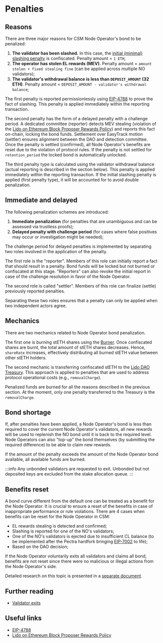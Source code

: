 # Penalties

## Reasons
There are three major reasons for CSM Node Operator's bond to be penalized:
1. **The validator has been slashed.** In this case, the [initial (minimal) slashing penalty](https://github.com/ethereum/consensus-specs/blob/dev/specs/altair/beacon-chain.md#modified-slash_validator) is confiscated. Penalty amount = `1 ETH`;
2. **The operator has stolen EL rewards (MEV).** Penalty amount = `amount stolen + fixed stealing fine` (can be applied across multiple NO validators);
3. **The validator's withdrawal balance is less than `DEPOSIT_AMOUNT` (32 ETH)**. Penalty amount = `DEPOSIT_AMOUNT - validator's withdrawal balance`;

The first penalty is reported permissionlessly using [EIP-4788](https://eips.ethereum.org/EIPS/eip-4788) to prove the fact of slashing. This penalty is applied immediately within the reporting transaction.

The second penalty has the form of a delayed penalty with a challenge period. A dedicated committee (reporter) detects MEV stealing (violation of the [Lido on Ethereum Block Proposer Rewards Policy](https://snapshot.org/#/lido-snapshot.eth/proposal/0x7ac2431dc0eddcad4a02ba220a19f451ab6b064a0eaef961ed386dc573722a7f)) and reports this fact on-chain, locking the bond funds. Settlement over EasyTrack motion (settler) ensures alignment between the DAO and detection committee. Once the penalty is settled (confirmed), all Node Operator's benefits are reset due to the violation of protocol rules. If the penalty is not settled for `retention_period` the locked bond is automatically unlocked.

The third penalty type is calculated using the validator withdrawal balance (actual reporting is described in the section below). This penalty is applied immediately within the reporting transaction. If the initial slashing penalty is applied (first penalty type), it will be accounted for to avoid double penalization.

## Immediate and delayed
The following penalization schemes are introduced:
1. **Immediate penalization** (for penalties that are unambiguous and can be assessed via trustless proofs);
2. **Delayed penalty with challenge period** (for cases where false positives may occur or investigation might be needed);

The challenge period for delayed penalties is implemented by separating two roles involved in the application of the penalty. 

The first role is the "reporter". Members of this role can initially report a fact that should result in a penalty. Bond funds will be locked but not burned or confiscated at this stage. "Reporters" can also revoke the initial report in case of the challenge resolution in favor of the Node Operator.

The second role is called "settler". Members of this role can finalize (settle) previously reported penalties.

Separating these two roles ensures that a penalty can only be applied when two independent actors agree. 

## Mechanics
There are two mechanics related to Node Operator bond penalization.

The first one is burning stETH shares using the [Burner](../../contracts/burner). Once confiscated shares are burnt, the total amount of stETH shares decreases. Hence, `shareRate` increases, effectively distributing all burned stETH value between other stETH holders.

The second mechanic is transferring confiscated stETH to the [Lido DAO Treasury](https://etherscan.io/address/0x3e40D73EB977Dc6a537aF587D48316feE66E9C8c). This approach is applied to penalties that are used to address protocol operational costs (e.g., `removalCharge`).

Penalized funds are burned for all the reasons described in the previous section. At the moment, only one penalty transferred to the Treasury is the `removalCharge`.

## Bond shortage
If, after penalties have been applied, a Node Operator's bond is less than required to cover the current Node Operator's validators, all new rewards will be used to replenish the NO bond until it is back to the required level. Node Operators can also "top-up" the bond themselves (by submitting the required difference) to be able to claim new rewards.

If the amount of the penalty exceeds the amount of the Node Operator bond available, all available funds are burned.

:::info
Any unbonded validators are requested to exit. Unbonded but not deposited keys are excluded from the stake allocation queue.
:::

## Benefits reset

A bond curve different from the default one can be treated as a benefit for the Node Operator. It is crucial to ensure a reset of the benefits in case of inappropriate performance or rule violations. There are 4 cases when benefits can be reset for the Node Operator in CSM:
- EL rewards stealing is detected and confirmed;
- Slashing is reported for one of the NO's validators;
- One of the NO's validators is ejected due to insufficient CL balance (to be implemented after the Pectra hardfork bringing [EIP-7002](https://eips.ethereum.org/EIPS/eip-7002) to life);
- Based on the DAO decision;

If the Node Operator voluntarily exits all validators and claims all bond, benefits are not reset since there were no malicious or illegal actions from the Node Operator's side.

Detailed research on this topic is presented in a [separate document](https://hackmd.io/@lido/SygBLW5ja).

## Further reading

- [Validator exits](validator-exits.md)

## Useful links

- [EIP-4788](https://eips.ethereum.org/EIPS/eip-4788)
- [Lido on Ethereum Block Proposer Rewards Policy](https://snapshot.org/#/lido-snapshot.eth/proposal/0x7ac2431dc0eddcad4a02ba220a19f451ab6b064a0eaef961ed386dc573722a7f)